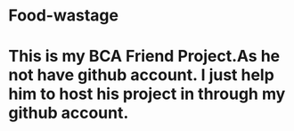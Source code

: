 # Food-wastage
# This is my BCA Friend Project.As he not have github account. I just help him to host his project in through my github account.
